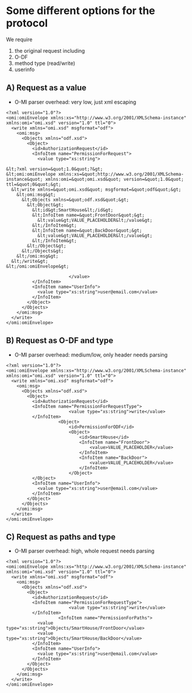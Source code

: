 
Some different options for the protocol
=======================================

We require
1. the original request including
  1. O-DF
  2. method type (read/write)
2. userinfo



A) Request as a value
---------------------

* O-MI parser overhead: very low, just xml escaping


```
<?xml version="1.0"?>
<omi:omiEnvelope xmlns:xs="http://www.w3.org/2001/XMLSchema-instance" xmlns:omi="omi.xsd" version="1.0" ttl="0">
  <write xmlns="omi.xsd" msgformat="odf">
    <omi:msg>
      <Objects xmlns="odf.xsd">
        <Object>
          <id>AuthorizationRequest</id>
          <InfoItem name="PermissionForRequest">
            <value type="xs:string">

&lt;?xml version=&quot;1.0&quot;?&gt;
&lt;omi:omiEnvelope xmlns:xs=&quot;http://www.w3.org/2001/XMLSchema-instance&quot; xmlns:omi=&quot;omi.xsd&quot; version=&quot;1.0&quot; ttl=&quot;0&quot;&gt;
  &lt;write xmlns=&quot;omi.xsd&quot; msgformat=&quot;odf&quot;&gt;
    &lt;omi:msg&gt;
      &lt;Objects xmlns=&quot;odf.xsd&quot;&gt;
        &lt;Object&gt;
          &lt;id&gt;SmartHouse&lt;/id&gt;
          &lt;InfoItem name=&quot;FrontDoor&quot;&gt;
            &lt;value&gt;VALUE_PLACEHOLDER&lt;/value&gt;
          &lt;/InfoItem&gt;
          &lt;InfoItem name=&quot;BackDoor&quot;&gt;
            &lt;value&gt;VALUE_PLACEHOLDER&lt;/value&gt;
          &lt;/InfoItem&gt;
        &lt;/Object&gt;
      &lt;/Objects&gt;
    &lt;/omi:msg&gt;
  &lt;/write&gt;
&lt;/omi:omiEnvelope&gt;

						</value>
          </InfoItem>
          <InfoItem name="UserInfo">
            <value type="xs:string">user@email.com</value>
          </InfoItem>
        </Object>
      </Objects>
    </omi:msg>
  </write>
</omi:omiEnvelope>
```

B) Request as O-DF and type
--------------------------

* O-MI parser overhead: medium/low, only header needs parsing


```
<?xml version="1.0"?>
<omi:omiEnvelope xmlns:xs="http://www.w3.org/2001/XMLSchema-instance" xmlns:omi="omi.xsd" version="1.0" ttl="0">
  <write xmlns="omi.xsd" msgformat="odf">
    <omi:msg>
      <Objects xmlns="odf.xsd">
        <Object>
          <id>AuthorizationRequest</id>
          <InfoItem name="PermissionForRequestType">
						<value type="xs:string">write</value>
          </InfoItem>
					<Object>
						<id>PermissionForODF</id>
						<Object>
							<id>SmartHouse</id>
							<InfoItem name="FrontDoor">
								<value>VALUE_PLACEHOLDER</value>
							</InfoItem>
							<InfoItem name="BackDoor">
								<value>VALUE_PLACEHOLDER</value>
							</InfoItem>
						</Object>
          </Object>
          <InfoItem name="UserInfo">
            <value type="xs:string">user@email.com</value>
          </InfoItem>
        </Object>
      </Objects>
    </omi:msg>
  </write>
</omi:omiEnvelope>
```



C) Request as paths and type
---------------------------

* O-MI parser overhead: high, whole request needs parsing


```
<?xml version="1.0"?>
<omi:omiEnvelope xmlns:xs="http://www.w3.org/2001/XMLSchema-instance" xmlns:omi="omi.xsd" version="1.0" ttl="0">
  <write xmlns="omi.xsd" msgformat="odf">
    <omi:msg>
      <Objects xmlns="odf.xsd">
        <Object>
          <id>AuthorizationRequest</id>
          <InfoItem name="PermissionForRequestType">
						<value type="xs:string">write</value>
          </InfoItem>
					<InfoItem name="PermissionForPaths">
            <value type="xs:string">Objects/SmartHouse/FrontDoor</value>
            <value type="xs:string">Objects/SmartHouse/BackDoor</value>
          </InfoItem>
          <InfoItem name="UserInfo">
            <value type="xs:string">user@email.com</value>
          </InfoItem>
        </Object>
      </Objects>
    </omi:msg>
  </write>
</omi:omiEnvelope>
```

